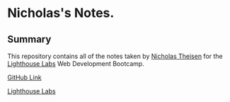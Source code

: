 # Nicholas's Notes.
## Summary

This repository contains all of the notes taken by [Nicholas Theisen](https://github.com/NicholasTheisen) for the [Lighthouse Labs](https://www.lighthouselabs.ca) Web Development Bootcamp.

[GitHub Link](https://github.com/NicholasTheisen/lighthouse-web-notes)

[Lighthouse Labs](https://www.lighthouselabs.ca)